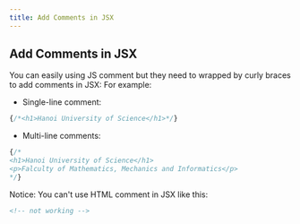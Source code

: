 ```yaml
---
title: Add Comments in JSX
---
```

## Add Comments in JSX
You can easily using JS comment but they need to wrapped by curly braces to add comments in JSX:
For example:
* Single-line comment:
```jsx
{/*<h1>Hanoi University of Science</h1>*/}
```

* Multi-line comments:
```jsx
{/*
<h1>Hanoi University of Science</h1>
<p>Falculty of Mathematics, Mechanics and Informatics</p>  
*/}
```

Notice: You can't use HTML comment in JSX like this:
```html
<!-- not working -->
```
